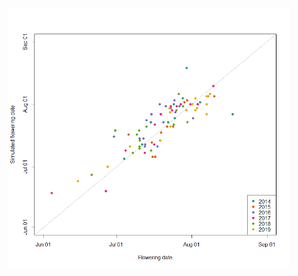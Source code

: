 <p align="center">
<img src="https://github.com/QuantGen/G2F_RESOURCES/blob/main/Data/Images/simv1_image1.png" width="450">
</p>
